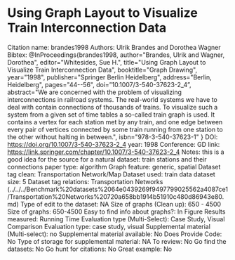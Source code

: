 # Using Graph Layout to Visualize Train Interconnection Data

Citation name: brandes1998
Authors: Ulrik Brandes and Dorothea Wagner
Bibtex: @InProceedings{brandes1998,
author="Brandes, Ulrik
and Wagner, Dorothea",
editor="Whitesides, Sue H.",
title="Using Graph Layout to Visualize Train Interconnection Data",
booktitle="Graph Drawing",
year="1998",
publisher="Springer Berlin Heidelberg",
address="Berlin, Heidelberg",
pages="44--56",
doi=”10.1007/3-540-37623-2_4”,
abstract="We are concerned with the problem of visualizing interconnections in railroad systems. The real-world systems we have to deal with contain connections of thousands of trains. To visualize such a system from a given set of time tables a so-called train graph is used. It contains a vertex for each station met by any train, and one edge between every pair of vertices connected by some train running from one station to the other without halting in between.",
isbn="978-3-540-37623-1"
}
DOI: https://doi.org/10.1007/3-540-37623-2_4
year: 1998
Conference: GD
link: https://link.springer.com/chapter/10.1007/3-540-37623-2_4
Notes: this is a good idea for the source for a natural dataset: train stations and their connections
paper type: algorithm
Graph feature: generic, spatial
Dataset tag clean: Transportation Network/Map
Dataset used: train data
dataset size: 5
Dataset tag relations: Transportation Networks (../../../Benchmark%20datasets%2064e0439269f9497799025562a4087ce1/Transportation%20Networks%20720a658bb1914b51910c480d86943e80.md)
Type of edit to the dataset: NA
Size of graphs (Clean up): 650 - 4500
Size of graphs: 650-4500
Easy to find info about graphs?: In Figure
Results measured: Running Time
Evaluation type (Multi-Select): Case Study, Visual Comparison
Evaluation type: case study, visual
Supplemental material (Multi-select): no
Supplemental material available: No
Does Provide Code: No
Type of storage for supplemental material: NA
To review: No
Go find the datasets: No
Go hunt for citations: No
Great example: No